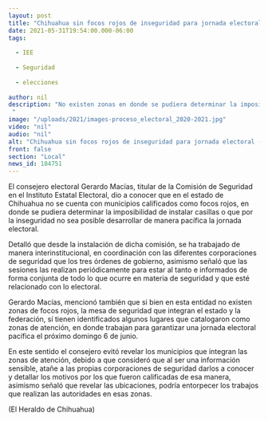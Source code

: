 ```yaml
---
layout: post
title: "Chihuahua sin focos rojos de inseguridad para jornada electoral -  IEE"
date: 2021-05-31T19:54:00.000-06:00
tags:
  
  - IEE
  
  - Seguridad
  
  - elecciones
  
author: nil
description: "No existen zonas en donde se pudiera determinar la imposibilidad de instalar casillas o por la inseguridad no sea posible desarrollarse: Comisión de Seguridad en el Instituto Estatal Electoral "
image: "/uploads/2021/images-proceso_electoral_2020-2021.jpg"
video: "nil"
audio: "nil"
alt: "Chihuahua sin focos rojos de inseguridad para jornada electoral -  IEE"
front: false
section: "Local"
news_id: 184751
---
```


El consejero electoral Gerardo Macías, titular de la Comisión de Seguridad en el Instituto Estatal Electoral, dio a conocer que en el estado de Chihuahua no se cuenta con municipios calificados como focos rojos, en donde se pudiera determinar la imposibilidad de instalar casillas o que por la inseguridad no sea posible desarrollar de manera pacífica la jornada electoral.

Detalló que desde la instalación de dicha comisión, se ha trabajado de manera interinstitucional, en coordinación con las diferentes corporaciones de seguridad que los tres órdenes de gobierno, asimismo señaló que las sesiones las realizan periódicamente para estar al tanto e informados de forma conjunta de todo lo que ocurre en materia de seguridad y que esté relacionado con lo electoral.

Gerardo Macías, mencionó también que si bien en esta entidad no existen zonas de focos rojos, la mesa de seguridad que integran el estado y la federación, sí tienen identificados algunos lugares que catalogaron como zonas de atención, en donde trabajan para garantizar una jornada electoral pacífica el próximo domingo 6 de junio.

En este sentido el consejero evitó revelar los municipios que integran las zonas de atención, debido a que consideró que al ser una información sensible, atañe a las propias corporaciones de seguridad darlos a conocer y detallar los motivos por los que fueron calificadas de esa manera, asimismo señaló que revelar las ubicaciones, podría entorpecer los trabajos que realizan las autoridades en esas zonas.

(El Heraldo de Chihuahua)